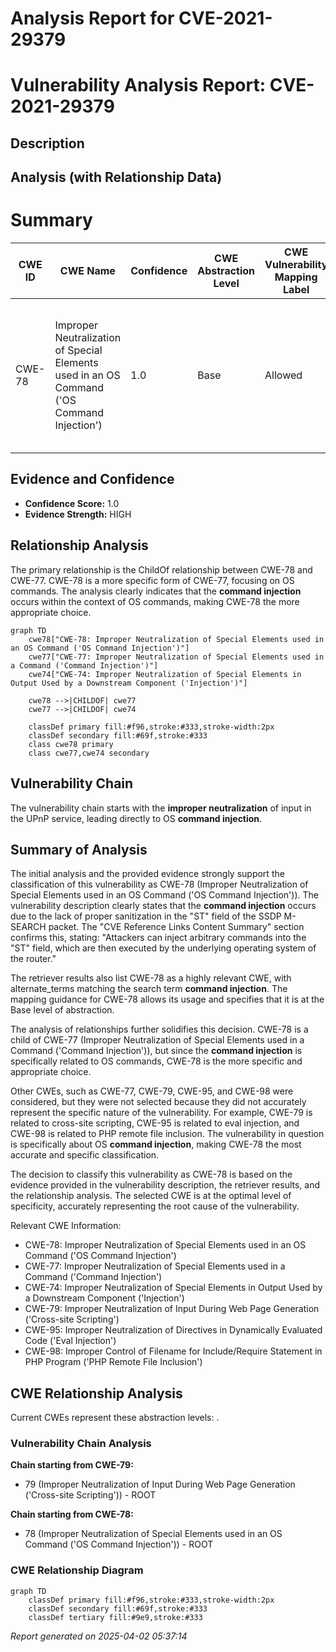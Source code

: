 # Analysis Report for CVE-2021-29379

# Vulnerability Analysis Report: CVE-2021-29379

## Description



## Analysis (with Relationship Data)

# Summary
| CWE ID | CWE Name | Confidence | CWE Abstraction Level | CWE Vulnerability Mapping Label | CWE-Vulnerability Mapping Notes |
|---|---|---|---|---|---|
| CWE-78 | Improper Neutralization of Special Elements used in an OS Command ('OS Command Injection') | 1.0 | Base | Allowed | Primary CWE. The **command injection** occurs because the application fails to neutralize special elements in the input. |

## Evidence and Confidence

*   **Confidence Score:** 1.0
*   **Evidence Strength:** HIGH

## Relationship Analysis
The primary relationship is the ChildOf relationship between CWE-78 and CWE-77. CWE-78 is a more specific form of CWE-77, focusing on OS commands. The analysis clearly indicates that the **command injection** occurs within the context of OS commands, making CWE-78 the more appropriate choice.

```mermaid
graph TD
    cwe78["CWE-78: Improper Neutralization of Special Elements used in an OS Command ('OS Command Injection')"]
    cwe77["CWE-77: Improper Neutralization of Special Elements used in a Command ('Command Injection')"]
    cwe74["CWE-74: Improper Neutralization of Special Elements in Output Used by a Downstream Component ('Injection')"]

    cwe78 -->|CHILDOF| cwe77
    cwe77 -->|CHILDOF| cwe74

    classDef primary fill:#f96,stroke:#333,stroke-width:2px
    classDef secondary fill:#69f,stroke:#333
    class cwe78 primary
    class cwe77,cwe74 secondary
```

## Vulnerability Chain
The vulnerability chain starts with the **improper neutralization** of input in the UPnP service, leading directly to OS **command injection**.

## Summary of Analysis
The initial analysis and the provided evidence strongly support the classification of this vulnerability as CWE-78 (Improper Neutralization of Special Elements used in an OS Command ('OS Command Injection')). The vulnerability description clearly states that the **command injection** occurs due to the lack of proper sanitization in the "ST" field of the SSDP M-SEARCH packet. The "CVE Reference Links Content Summary" section confirms this, stating: "Attackers can inject arbitrary commands into the "ST" field, which are then executed by the underlying operating system of the router."

The retriever results also list CWE-78 as a highly relevant CWE, with alternate_terms matching the search term **command injection**. The mapping guidance for CWE-78 allows its usage and specifies that it is at the Base level of abstraction.

The analysis of relationships further solidifies this decision. CWE-78 is a child of CWE-77 (Improper Neutralization of Special Elements used in a Command ('Command Injection')), but since the **command injection** is specifically related to OS commands, CWE-78 is the more specific and appropriate choice.

Other CWEs, such as CWE-77, CWE-79, CWE-95, and CWE-98 were considered, but they were not selected because they did not accurately represent the specific nature of the vulnerability. For example, CWE-79 is related to cross-site scripting, CWE-95 is related to eval injection, and CWE-98 is related to PHP remote file inclusion. The vulnerability in question is specifically about OS **command injection**, making CWE-78 the most accurate and specific classification.

The decision to classify this vulnerability as CWE-78 is based on the evidence provided in the vulnerability description, the retriever results, and the relationship analysis. The selected CWE is at the optimal level of specificity, accurately representing the root cause of the vulnerability.

Relevant CWE Information:
- CWE-78: Improper Neutralization of Special Elements used in an OS Command ('OS Command Injection')
- CWE-77: Improper Neutralization of Special Elements used in a Command ('Command Injection')
- CWE-74: Improper Neutralization of Special Elements in Output Used by a Downstream Component ('Injection')
- CWE-79: Improper Neutralization of Input During Web Page Generation ('Cross-site Scripting')
- CWE-95: Improper Neutralization of Directives in Dynamically Evaluated Code ('Eval Injection')
- CWE-98: Improper Control of Filename for Include/Require Statement in PHP Program ('PHP Remote File Inclusion')


## CWE Relationship Analysis

Current CWEs represent these abstraction levels: .


### Vulnerability Chain Analysis

**Chain starting from CWE-79:**
- 79 (Improper Neutralization of Input During Web Page Generation ('Cross-site Scripting')) - ROOT


**Chain starting from CWE-78:**
- 78 (Improper Neutralization of Special Elements used in an OS Command ('OS Command Injection')) - ROOT



### CWE Relationship Diagram

```mermaid
graph TD
    classDef primary fill:#f96,stroke:#333,stroke-width:2px
    classDef secondary fill:#69f,stroke:#333
    classDef tertiary fill:#9e9,stroke:#333
```



*Report generated on 2025-04-02 05:37:14*
